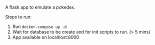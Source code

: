A flask app to emulate a pokedex.

Steps to run:

1. Run `docker-compose up -d` 
2. Wait for database to be create and for init scripts to run. (> 5 mins)
3. App available on localhost:8000